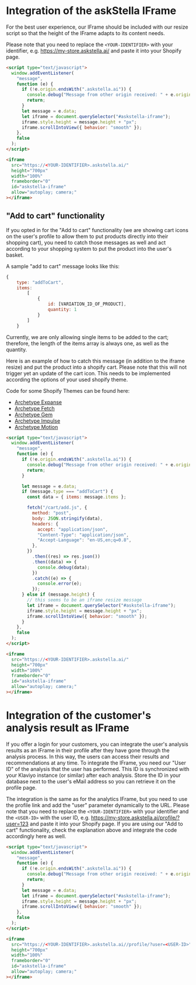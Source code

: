 # Integration of the askStella IFrame

For the best user experience, our IFrame should be included with our resize script so that the height of the IFrame adapts to its content needs.

Please note that you need to replace the `<YOUR-IDENTIFIER>` with your identifier, e.g. https://my-store.askstella.ai/ and paste it into your Shopify page.

```html
<script type="text/javascript">
  window.addEventListener(
    "message",
    function (e) {
      if (!e.origin.endsWith(".askstella.ai")) {
        console.debug("Message from other origin received: " + e.origin);
        return;
      }
      let message = e.data;
      let iframe = document.querySelector("#askstella-iframe");
      iframe.style.height = message.height + "px";
      iframe.scrollIntoView({ behavior: "smooth" });
    },
    false
  );
</script>

<iframe
  src="https://<YOUR-IDENTIFIER>.askstella.ai/"
  height="700px"
  width="100%"
  frameborder="0"
  id="askstella-iframe"
  allow="autoplay; camera;"
></iframe>
```

## "Add to cart" functionality

If you opted in for the "Add to cart" functionality (we are showing cart icons on the user's profile to allow them to put products directly into their shopping cart), you need to catch those messages as well and act according to your shopping system to put the product into the user's basket.

A sample "add to cart" message looks like this:

```js
{
    type: "addToCart",
    items:
        [
            {
                id: [VARIATION_ID_OF_PRODUCT],
                quantity: 1
            }
        ]
    }
```

Currently, we are only allowing single items to be added to the cart; therefore, the length of the items array is always one, as well as the quantity.

Here is an example of how to catch this message (in addition to the iframe resize) and put the product into a shopify cart. Please note that this will not trigger yet an update of the cart icon. This needs to be implemented according the options of your used shopify theme.

Code for some Shopify Themes can be found here:

- [Archetype Expanse](Shopify%20Themes/Archetype%20Expanse/README.md)
- [Archetype Fetch](Shopify%20Themes/Archetype%20Fetch/README.md)
- [Archetype Gem](Shopify%20Themes/Archetype%20Gem/README.md)
- [Archetype Impulse](Shopify%20Themes/Archetype%20Impulse/README.md)
- [Archetype Motion](Shopify%20Themes/Archetype%20Motion/README.md)

```html
<script type="text/javascript">
  window.addEventListener(
    "message",
    function (e) {
      if (!e.origin.endsWith(".askstella.ai")) {
        console.debug("Message from other origin received: " + e.origin);
        return;
      }

      let message = e.data;
      if (message.type === "addToCart") {
        const data = { items: message.items };

        fetch("/cart/add.js", {
          method: "post",
          body: JSON.stringify(data),
          headers: {
            accept: "application/json",
            "Content-Type": "application/json",
            "Accept-Language": "en-US,en;q=0.8",
          },
        })
          .then((res) => res.json())
          .then((data) => {
            console.debug(data);
          })
          .catch((e) => {
            console.error(e);
          });
      } else if (message.height) {
        // this seems to be an iframe resize message
        let iframe = document.querySelector("#askstella-iframe");
        iframe.style.height = message.height + "px";
        iframe.scrollIntoView({ behavior: "smooth" });
      }
    },
    false
  );
</script>

<iframe
  src="https://<YOUR-IDENTIFIER>.askstella.ai/"
  height="700px"
  width="100%"
  frameborder="0"
  id="askstella-iframe"
  allow="autoplay; camera;"
></iframe>
```

# Integration of the customer's analysis result as IFrame

If you offer a login for your customers, you can integrate the user's analysis results as an IFrame in their profile after they have gone through the analysis process. In this way, the users can access their results and recommendations at any time. To integrate the IFrame, you need our "User ID" of the analysis that the user has performed. This ID is synchronized with your Klaviyo instance (or similar) after each analysis. Store the ID in your database next to the user's eMail address so you can retrieve it on the profile page.

The integration is the same as for the analytics IFrame, but you need to use the profile link and add the "user" parameter dynamically to the URL. Please note that you need to replace the `<YOUR-IDENTIFIER>` with your identifier and the `<USER-ID>` with the user ID, e.g. https://my-store.askstella.ai/profile/?user=123 and paste it into your Shopify page. If you are using our "Add to cart" functionality, check the explanation above and integrate the code accordingly here as well.

```html
<script type="text/javascript">
  window.addEventListener(
    "message",
    function (e) {
      if (!e.origin.endsWith(".askstella.ai")) {
        console.debug("Message from other origin received: " + e.origin);
        return;
      }
      let message = e.data;
      let iframe = document.querySelector("#askstella-iframe");
      iframe.style.height = message.height + "px";
      iframe.scrollIntoView({ behavior: "smooth" });
    },
    false
  );
</script>

<iframe
  src="https://<YOUR-IDENTIFIER>.askstella.ai//profile/?user=<USER-ID>"
  height="700px"
  width="100%"
  frameborder="0"
  id="askstella-iframe"
  allow="autoplay; camera;"
></iframe>
```
